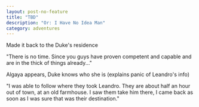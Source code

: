 ```yaml
---
layout: post-no-feature
title: "TBD"
description: "Or: I Have No Idea Man"
category: adventures
---
```


Made it back to the Duke's residence

"There is no time. Since you guys have proven competent and capable
and are in the thick of things already..."

Algaya appears, Duke knows who she is (explains panic of Leandro's info)

"I was able to follow where they took Leandro. They are about half an hour
out of town, at an old farmhouse. I saw them take him there, I came back as
soon as I was sure that was their destination."


